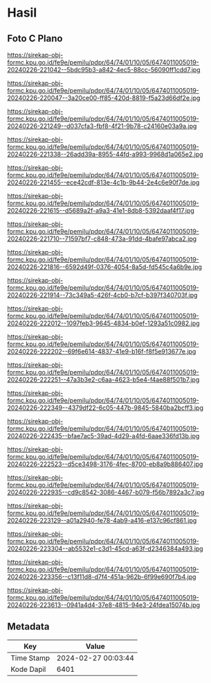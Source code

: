 # Hasil

## Foto C Plano

https://sirekap-obj-formc.kpu.go.id/fe9e/pemilu/pdpr/64/74/01/10/05/6474011005019-20240226-221042--5bdc95b3-a842-4ec5-88cc-56090ff1cdd7.jpg

https://sirekap-obj-formc.kpu.go.id/fe9e/pemilu/pdpr/64/74/01/10/05/6474011005019-20240226-220047--3a20ce00-ff85-420d-8819-f5a23d66df2e.jpg

https://sirekap-obj-formc.kpu.go.id/fe9e/pemilu/pdpr/64/74/01/10/05/6474011005019-20240226-221249--d037cfa3-fbf8-4f21-9b78-c24160e03a9a.jpg

https://sirekap-obj-formc.kpu.go.id/fe9e/pemilu/pdpr/64/74/01/10/05/6474011005019-20240226-221338--26add39a-8955-44fd-a993-9968d1a065e2.jpg

https://sirekap-obj-formc.kpu.go.id/fe9e/pemilu/pdpr/64/74/01/10/05/6474011005019-20240226-221455--ece42cdf-813e-4c1b-9b44-2e4c6e90f7de.jpg

https://sirekap-obj-formc.kpu.go.id/fe9e/pemilu/pdpr/64/74/01/10/05/6474011005019-20240226-221615--d5689a2f-a9a3-41e1-8db8-5392daaf4f17.jpg

https://sirekap-obj-formc.kpu.go.id/fe9e/pemilu/pdpr/64/74/01/10/05/6474011005019-20240226-221710--71597bf7-c848-473a-91dd-4bafe97abca2.jpg

https://sirekap-obj-formc.kpu.go.id/fe9e/pemilu/pdpr/64/74/01/10/05/6474011005019-20240226-221816--6592d49f-0376-4054-8a5d-fd545c4a6b9e.jpg

https://sirekap-obj-formc.kpu.go.id/fe9e/pemilu/pdpr/64/74/01/10/05/6474011005019-20240226-221914--73c349a5-426f-4cb0-b7cf-b397f340703f.jpg

https://sirekap-obj-formc.kpu.go.id/fe9e/pemilu/pdpr/64/74/01/10/05/6474011005019-20240226-222012--1097feb3-9645-4834-b0ef-1293a51c0982.jpg

https://sirekap-obj-formc.kpu.go.id/fe9e/pemilu/pdpr/64/74/01/10/05/6474011005019-20240226-222202--69f6e614-4837-41e9-b16f-f8f5e913677e.jpg

https://sirekap-obj-formc.kpu.go.id/fe9e/pemilu/pdpr/64/74/01/10/05/6474011005019-20240226-222251--47a3b3e2-c6aa-4623-b5e4-f4ae88f501b7.jpg

https://sirekap-obj-formc.kpu.go.id/fe9e/pemilu/pdpr/64/74/01/10/05/6474011005019-20240226-222349--4379df22-6c05-447b-9845-5840ba2bcff3.jpg

https://sirekap-obj-formc.kpu.go.id/fe9e/pemilu/pdpr/64/74/01/10/05/6474011005019-20240226-222435--bfae7ac5-39ad-4d29-a4fd-6aae336fd13b.jpg

https://sirekap-obj-formc.kpu.go.id/fe9e/pemilu/pdpr/64/74/01/10/05/6474011005019-20240226-222523--d5ce3498-3176-4fec-8700-eb8a9b886407.jpg

https://sirekap-obj-formc.kpu.go.id/fe9e/pemilu/pdpr/64/74/01/10/05/6474011005019-20240226-222935--cd9c8542-3086-4467-b079-f56b7892a3c7.jpg

https://sirekap-obj-formc.kpu.go.id/fe9e/pemilu/pdpr/64/74/01/10/05/6474011005019-20240226-223129--a01a2940-fe78-4ab9-a416-e137c96cf861.jpg

https://sirekap-obj-formc.kpu.go.id/fe9e/pemilu/pdpr/64/74/01/10/05/6474011005019-20240226-223304--ab5532e1-c3d1-45cd-a63f-d2346384a493.jpg

https://sirekap-obj-formc.kpu.go.id/fe9e/pemilu/pdpr/64/74/01/10/05/6474011005019-20240226-223356--c13f11d8-d7f4-451a-962b-6f99e690f7b4.jpg

https://sirekap-obj-formc.kpu.go.id/fe9e/pemilu/pdpr/64/74/01/10/05/6474011005019-20240226-223613--0941a4d4-37e8-4815-94e3-24fdea15074b.jpg


## Metadata

| Key        | Value               |
| ---------- | ------------------- |
| Time Stamp | 2024-02-27 00:03:44 |
| Kode Dapil | 6401                |



